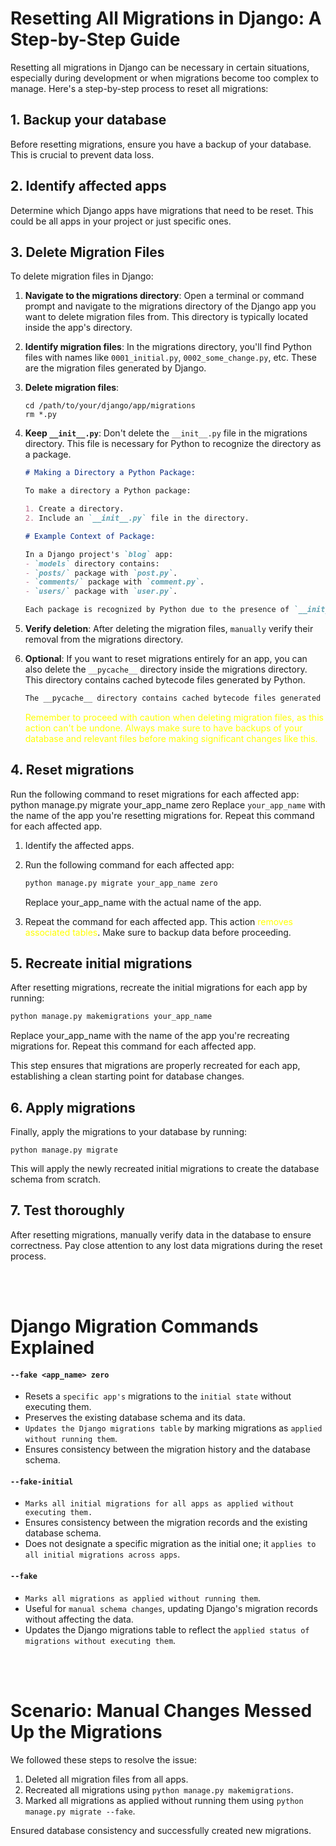 # Resetting All Migrations in Django: A Step-by-Step Guide

Resetting all migrations in Django can be necessary in certain situations, especially during development or when migrations become too complex to manage. Here's a step-by-step process to reset all migrations:

## 1. Backup your database
Before resetting migrations, ensure you have a backup of your database. This is crucial to prevent data loss.

## 2. Identify affected apps
Determine which Django apps have migrations that need to be reset. This could be all apps in your project or just specific ones.

## 3. Delete Migration Files

To delete migration files in Django:

1. **Navigate to the migrations directory**: Open a terminal or command prompt and navigate to the migrations directory of the Django app you want to delete migration files from. This directory is typically located inside the app's directory.

2. **Identify migration files**: In the migrations directory, you'll find Python files with names like `0001_initial.py`, `0002_some_change.py`, etc. These are the migration files generated by Django.

3. **Delete migration files**: 

    ```
    cd /path/to/your/django/app/migrations
    rm *.py
    ```
    
4. **Keep `__init__.py`**: Don't delete the `__init__.py` file in the migrations directory. This file is necessary for Python to recognize the directory as a package.

    ```markdown
    # Making a Directory a Python Package:
    
    To make a directory a Python package:
    
    1. Create a directory.
    2. Include an `__init__.py` file in the directory.
    
    # Example Context of Package:
    
    In a Django project's `blog` app:
    - `models` directory contains:
    - `posts/` package with `post.py`.
    - `comments/` package with `comment.py`.
    - `users/` package with `user.py`.
    
    Each package is recognized by Python due to the presence of `__init__.py`, enabling modular organization of code.
    ```

5. **Verify deletion**: After deleting the migration files, `manually` verify their removal from the migrations directory.

6. **Optional**: If you want to reset migrations entirely for an app, you can also delete the `__pycache__` directory inside the migrations directory. This directory contains cached bytecode files generated by Python.

    ```markdown
    The __pycache__ directory contains cached bytecode files generated by Python to speed up module imports. It's a Python feature, not specific to Django. Deleting it in Django migrations is part of cleanup to ensure removal of generated files.
    ```
    <span style="color:yellow">Remember to proceed with caution when deleting migration files, as this action can't be undone. Always make sure to have backups of your database and relevant files before making significant changes like this.</span>


## 4. Reset migrations
Run the following command to reset migrations for each affected app:
python manage.py migrate your_app_name zero
Replace `your_app_name` with the name of the app you're resetting migrations for. Repeat this command for each affected app.

1. Identify the affected apps.
2. Run the following command for each affected app:

    ```bash
    python manage.py migrate your_app_name zero
    ```
   Replace your_app_name with the actual name of the app.

3. Repeat the command for each affected app.
    This action <span style="color:yellow">removes associated tables</span>. Make sure to backup data before proceeding.


## 5. Recreate initial migrations
After resetting migrations, recreate the initial migrations for each app by running:

```bash
python manage.py makemigrations your_app_name
```

Replace your_app_name with the name of the app you're recreating migrations for. Repeat this command for each affected app.

This step ensures that migrations are properly recreated for each app, establishing a clean starting point for database changes.

## 6. Apply migrations
Finally, apply the migrations to your database by running:
```
python manage.py migrate
```
This will apply the newly recreated initial migrations to create the database schema from scratch.

## 7. Test thoroughly
After resetting migrations, manually verify data in the database to ensure correctness. Pay close attention to any lost data migrations during the reset process.

<br/>
<br/>

# Django Migration Commands Explained

#### `--fake <app_name> zero`
- Resets a `specific app's` migrations to the `initial state` without executing them.
- Preserves the existing database schema and its data.
- `Updates the Django migrations table` by marking migrations as `applied without running them`.
- Ensures consistency between the migration history and the database schema.

#### `--fake-initial`
- `Marks all initial migrations for all apps as applied without executing them.`
- Ensures consistency between the migration records and the existing database schema.
- Does not designate a specific migration as the initial one; it `applies to all initial migrations across apps`.

#### `--fake`
- `Marks all migrations as applied without running them`.
- Useful for `manual schema changes`, updating Django's migration records without affecting the data.
- Updates the Django migrations table to reflect the `applied status of migrations without executing them`.

<br/>
<br/>

# Scenario: Manual Changes Messed Up the Migrations

We followed these steps to resolve the issue:

1. Deleted all migration files from all apps.
2. Recreated all migrations using `python manage.py makemigrations`.
3. Marked all migrations as applied without running them using `python manage.py migrate --fake`.

Ensured database consistency and successfully created new migrations.





